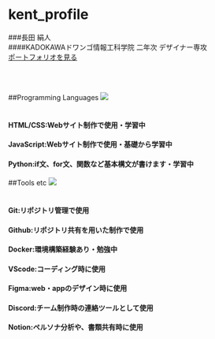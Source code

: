 # kent_profile
###長田 絹人 <br>
####KADOKAWAドワンゴ情報工科学院 二年次 デザイナー専攻<br>
[ポートフォリオを見る](https://)

<br>
<br>


##Programming Languages
![](https://skillicons.dev/icons?i=html,css,js,python)
<br>
<br>
#### **HTML/CSS**:Webサイト制作で使用・学習中<br>
#### **JavaScript**:Webサイト制作で使用・基礎から学習中<br>
#### **Python**:if文、for文、関数など基本構文が書けます・学習中<br>

##Tools etc
![](https://skillicons.dev/icons?i=git,github,docker,vscode,figma,discord,notion)
<br>
<br>
#### **Git**:リポジトリ管理で使用<br>
#### **Github**:リポジトリ共有を用いた制作で使用<br>
#### **Docker**:環境構築経験あり・勉強中<br>
#### **VScode**:コーディング時に使用<br>
#### **Figma**:web・appのデザイン時に使用<br>
#### **Discord**:チーム制作時の連絡ツールとして使用<br>
#### **Notion**:ペルソナ分析や、書類共有時に使用<br>
